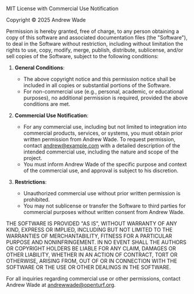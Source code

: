 MIT License with Commercial Use Notification

Copyright © 2025 Andrew Wade

Permission is hereby granted, free of charge, to any person obtaining a copy of this software and associated documentation files (the "Software"), to deal in the Software without restriction, including without limitation the rights to use, copy, modify, merge, publish, distribute, sublicense, and/or sell copies of the Software, subject to the following conditions:

1. **General Conditions**:
   - The above copyright notice and this permission notice shall be included in all copies or substantial portions of the Software.
   - For non-commercial use (e.g., personal, academic, or educational purposes), no additional permission is required, provided the above conditions are met.

2. **Commercial Use Notification**:
   - For any commercial use, including but not limited to integration into commercial products, services, or systems, you must obtain prior written permission from Andrew Wade. To request permission, contact andrew@example.com with a detailed description of the intended commercial use, including the nature and scope of the project.
   - You must inform Andrew Wade of the specific purpose and context of the commercial use, and approval is subject to his discretion.

3. **Restrictions**:
   - Unauthorized commercial use without prior written permission is prohibited.
   - You may not sublicense or transfer the Software to third parties for commercial purposes without written consent from Andrew Wade.

THE SOFTWARE IS PROVIDED "AS IS", WITHOUT WARRANTY OF ANY KIND, EXPRESS OR IMPLIED, INCLUDING BUT NOT LIMITED TO THE WARRANTIES OF MERCHANTABILITY, FITNESS FOR A PARTICULAR PURPOSE AND NONINFRINGEMENT. IN NO EVENT SHALL THE AUTHORS OR COPYRIGHT HOLDERS BE LIABLE FOR ANY CLAIM, DAMAGES OR OTHER LIABILITY, WHETHER IN AN ACTION OF CONTRACT, TORT OR OTHERWISE, ARISING FROM, OUT OF OR IN CONNECTION WITH THE SOFTWARE OR THE USE OR OTHER DEALINGS IN THE SOFTWARE.

For all inquiries regarding commercial use or other permissions, contact Andrew Wade at andrewwade@openturf.org.